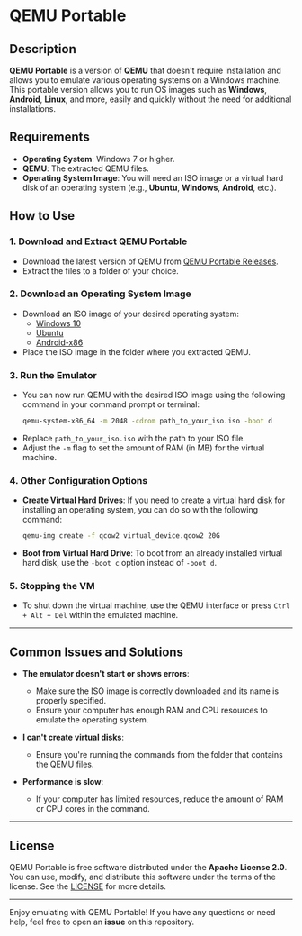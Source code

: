 # QEMU Portable

## Description
**QEMU Portable** is a version of **QEMU** that doesn't require installation and allows you to emulate various operating systems on a Windows machine. This portable version allows you to run OS images such as **Windows**, **Android**, **Linux**, and more, easily and quickly without the need for additional installations.

## Requirements
- **Operating System**: Windows 7 or higher.
- **QEMU**: The extracted QEMU files.
- **Operating System Image**: You will need an ISO image or a virtual hard disk of an operating system (e.g., **Ubuntu**, **Windows**, **Android**, etc.).

## How to Use

### 1. **Download and Extract QEMU Portable**
   - Download the latest version of QEMU from [QEMU Portable Releases](https://github.com/ganarcasas/qemu-portable/releases).
   - Extract the files to a folder of your choice.

### 2. **Download an Operating System Image**
   - Download an ISO image of your desired operating system:
     - [Windows 10](https://www.microsoft.com/en-us/software-download/windows10)
     - [Ubuntu](https://ubuntu.com/download/desktop)
     - [Android-x86](https://www.android-x86.org/download)
   - Place the ISO image in the folder where you extracted QEMU.

### 3. **Run the Emulator**
   - You can now run QEMU with the desired ISO image using the following command in your command prompt or terminal:
     ```bash
     qemu-system-x86_64 -m 2048 -cdrom path_to_your_iso.iso -boot d
     ```
   - Replace `path_to_your_iso.iso` with the path to your ISO file.
   - Adjust the `-m` flag to set the amount of RAM (in MB) for the virtual machine.

### 4. **Other Configuration Options**
   - **Create Virtual Hard Drives**: If you need to create a virtual hard disk for installing an operating system, you can do so with the following command:
     ```bash
     qemu-img create -f qcow2 virtual_device.qcow2 20G
     ```
   - **Boot from Virtual Hard Drive**: To boot from an already installed virtual hard disk, use the `-boot c` option instead of `-boot d`.

### 5. **Stopping the VM**
   - To shut down the virtual machine, use the QEMU interface or press `Ctrl + Alt + Del` within the emulated machine.

---

## Common Issues and Solutions

- **The emulator doesn't start or shows errors**:
  - Make sure the ISO image is correctly downloaded and its name is properly specified.
  - Ensure your computer has enough RAM and CPU resources to emulate the operating system.

- **I can't create virtual disks**:
  - Ensure you're running the commands from the folder that contains the QEMU files.

- **Performance is slow**:
  - If your computer has limited resources, reduce the amount of RAM or CPU cores in the command.

---

## License

QEMU Portable is free software distributed under the **Apache License 2.0**. You can use, modify, and distribute this software under the terms of the license. See the [LICENSE](https://www.apache.org/licenses/LICENSE-2.0) for more details.

---

Enjoy emulating with QEMU Portable! If you have any questions or need help, feel free to open an **issue** on this repository.
